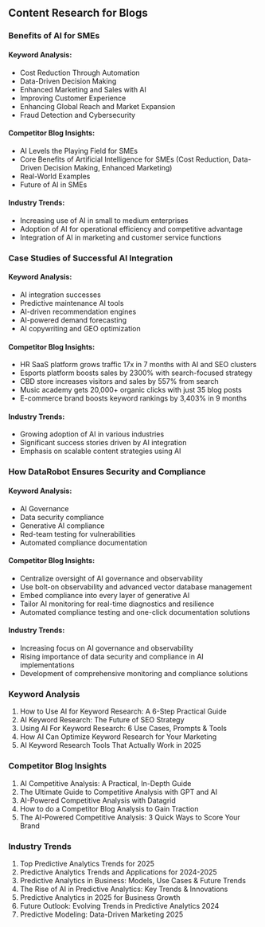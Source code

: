 ## Content Research for Blogs

### Benefits of AI for SMEs

#### Keyword Analysis:
- Cost Reduction Through Automation
- Data-Driven Decision Making
- Enhanced Marketing and Sales with AI
- Improving Customer Experience
- Enhancing Global Reach and Market Expansion
- Fraud Detection and Cybersecurity

#### Competitor Blog Insights:
- AI Levels the Playing Field for SMEs
- Core Benefits of Artificial Intelligence for SMEs (Cost Reduction, Data-Driven Decision Making, Enhanced Marketing)
- Real-World Examples
- Future of AI in SMEs

#### Industry Trends:
- Increasing use of AI in small to medium enterprises
- Adoption of AI for operational efficiency and competitive advantage
- Integration of AI in marketing and customer service functions


### Case Studies of Successful AI Integration

#### Keyword Analysis:
- AI integration successes
- Predictive maintenance AI tools
- AI-driven recommendation engines
- AI-powered demand forecasting
- AI copywriting and GEO optimization

#### Competitor Blog Insights:
- HR SaaS platform grows traffic 17x in 7 months with AI and SEO clusters
- Esports platform boosts sales by 2300% with search-focused strategy
- CBD store increases visitors and sales by 557% from search
- Music academy gets 20,000+ organic clicks with just 35 blog posts
- E-commerce brand boosts keyword rankings by 3,403% in 9 months

#### Industry Trends:
- Growing adoption of AI in various industries
- Significant success stories driven by AI integration
- Emphasis on scalable content strategies using AI


### How DataRobot Ensures Security and Compliance

#### Keyword Analysis:
- AI Governance
- Data security compliance
- Generative AI compliance
- Red-team testing for vulnerabilities
- Automated compliance documentation

#### Competitor Blog Insights:
- Centralize oversight of AI governance and observability
- Use bolt-on observability and advanced vector database management
- Embed compliance into every layer of generative AI
- Tailor AI monitoring for real-time diagnostics and resilience
- Automated compliance testing and one-click documentation solutions

#### Industry Trends:
- Increasing focus on AI governance and observability
- Rising importance of data security and compliance in AI implementations
- Development of comprehensive monitoring and compliance solutions

### Keyword Analysis

1. How to Use AI for Keyword Research: A 6-Step Practical Guide
2. AI Keyword Research: The Future of SEO Strategy
3. Using AI For Keyword Research: 6 Use Cases, Prompts & Tools
4. How AI Can Optimize Keyword Research for Your Marketing
5. AI Keyword Research Tools That Actually Work in 2025

### Competitor Blog Insights

1. AI Competitive Analysis: A Practical, In-Depth Guide
2. The Ultimate Guide to Competitive Analysis with GPT and AI
3. AI-Powered Competitive Analysis with Datagrid
4. How to do a Competitor Blog Analysis to Gain Traction
5. The AI-Powered Competitive Analysis: 3 Quick Ways to Score Your Brand

### Industry Trends

1. Top Predictive Analytics Trends for 2025
2. Predictive Analytics Trends and Applications for 2024-2025
3. Predictive Analytics in Business: Models, Use Cases & Future Trends
4. The Rise of AI in Predictive Analytics: Key Trends & Innovations
5. Predictive Analytics in 2025 for Business Growth
6. Future Outlook: Evolving Trends in Predictive Analytics 2024
7. Predictive Modeling: Data-Driven Marketing 2025

